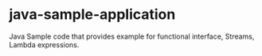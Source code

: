 # java-sample-application
Java Sample code that provides example for functional interface, Streams, Lambda expressions.
